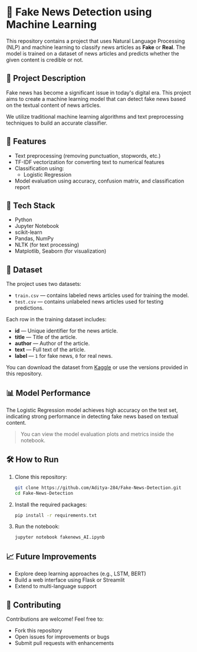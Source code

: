 # 📰 Fake News Detection using Machine Learning

This repository contains a project that uses Natural Language Processing (NLP) and machine learning to classify news articles as **Fake** or **Real**. The model is trained on a dataset of news articles and predicts whether the given content is credible or not.

## 📌 Project Description

Fake news has become a significant issue in today's digital era. This project aims to create a machine learning model that can detect fake news based on the textual content of news articles.

We utilize traditional machine learning algorithms and text preprocessing techniques to build an accurate classifier.

## 🚀 Features

- Text preprocessing (removing punctuation, stopwords, etc.)
- TF-IDF vectorization for converting text to numerical features
- Classification using:
  - Logistic Regression
- Model evaluation using accuracy, confusion matrix, and classification report

## 🧠 Tech Stack

- Python
- Jupyter Notebook
- scikit-learn
- Pandas, NumPy
- NLTK (for text processing)
- Matplotlib, Seaborn (for visualization)

## 📁 Dataset

The project uses two datasets:

- `train.csv` — contains labeled news articles used for training the model.
- `test.csv` — contains unlabeled news articles used for testing predictions.

Each row in the training dataset includes:

- **id** — Unique identifier for the news article.
- **title** — Title of the article.
- **author** — Author of the article.
- **text** — Full text of the article.
- **label** — `1` for fake news, `0` for real news.

You can download the dataset from [Kaggle](https://www.kaggle.com/c/fake-news/data) or use the versions provided in this repository.
## 📊 Model Performance

The Logistic Regression model achieves high accuracy on the test set, indicating strong performance in detecting fake news based on textual content.

> You can view the model evaluation plots and metrics inside the notebook.

## 🛠️ How to Run

1. Clone this repository:
   ```bash
   git clone https://github.com/Aditya-284/Fake-News-Detection.git
   cd Fake-News-Detection
   ```
2. Install the required packages:
   ```bash
   pip install -r requirements.txt
   ```
3. Run the notebook:
   ```bash
   jupyter notebook fakenews_AI.ipynb
   ```

## 📈 Future Improvements

- Explore deep learning approaches (e.g., LSTM, BERT)
- Build a web interface using Flask or Streamlit
- Extend to multi-language support

## 🤝 Contributing

Contributions are welcome! Feel free to:

- Fork this repository
- Open issues for improvements or bugs
- Submit pull requests with enhancements
